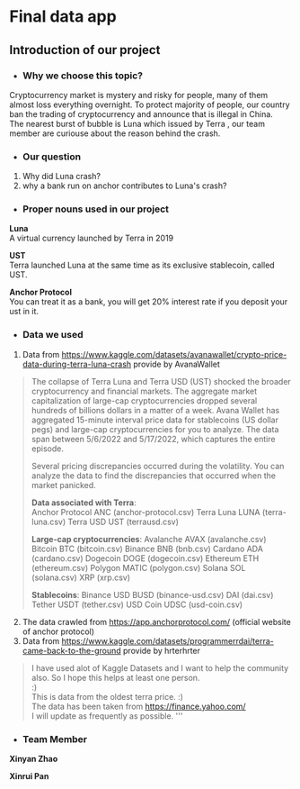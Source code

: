 # Final data app  

## Introduction of our project  

- ### Why we choose this topic?  
Cryptocurrency market is mystery and risky for people, many of them almost loss everything overnight. To protect majority of people, our country ban the trading of cryptocurrency and announce that is illegal in China.    
The nearest burst of bubble is Luna which issued by Terra , our team member are curiouse about the reason behind the crash.  


- ### Our question
1. Why did Luna crash?
2. why a bank run on anchor contributes to Luna's crash?

- ### Proper nouns used in our project  

**Luna**  
A virtual currency launched by Terra in 2019    

**UST**    
Terra launched Luna at the same time as its exclusive stablecoin, called UST.    

**Anchor Protocol**  
You can treat it as a bank, you will get 20% interest rate if you deposit your ust in it.  



- ### Data we used
1. Data from https://www.kaggle.com/datasets/avanawallet/crypto-price-data-during-terra-luna-crash provide by AvanaWallet
>The collapse of Terra Luna and Terra USD (UST) shocked the broader cryptocurrency and financial markets. The aggregate market capitalization of large-cap cryptocurrencies dropped several hundreds of billions dollars in a matter of a week. Avana Wallet has aggregated 15-minute interval price data for stablecoins (US dollar pegs) and large-cap cryptocurrencies for you to analyze. The data span between 5/6/2022 and 5/17/2022, which captures the entire episode.
>
>Several pricing discrepancies occurred during the volatility. You can analyze the data to find the discrepancies that occurred when the market panicked.
>
>**Data associated with Terra**:  
>Anchor Protocol ANC (anchor-protocol.csv)
>Terra Luna LUNA (terra-luna.csv)
>Terra USD UST (terrausd.csv)
>
>**Large-cap cryptocurrencies**:
>Avalanche AVAX (avalanche.csv)
>Bitcoin BTC (bitcoin.csv)
>Binance BNB (bnb.csv)
>Cardano ADA (cardano.csv)
>Dogecoin DOGE (dogecoin.csv)
>Ethereum ETH (ethereum.csv)
>Polygon MATIC (polygon.csv)
>Solana SOL (solana.csv)
>XRP (xrp.csv)
>
>**Stablecoins**:
>Binance USD BUSD (binance-usd.csv)
>DAI (dai.csv)
>Tether USDT (tether.csv)
>USD Coin UDSC (usd-coin.csv)
2. The data crawled from https://app.anchorprotocol.com/ (official website of anchor protocol)
3. Data from https://www.kaggle.com/datasets/programmerrdai/terra-came-back-to-the-ground provide by hrterhrter
>I have used alot of Kaggle Datasets and I want to help the community also. So I hope this helps at least one person.  
>:)  
>This is data from the oldest terra price. :)  
>The data has been taken from https://finance.yahoo.com/  
>I will update as frequently as possible.  '''

- ### Team Member
 **Xinyan Zhao**  
 
 **Xinrui Pan**
